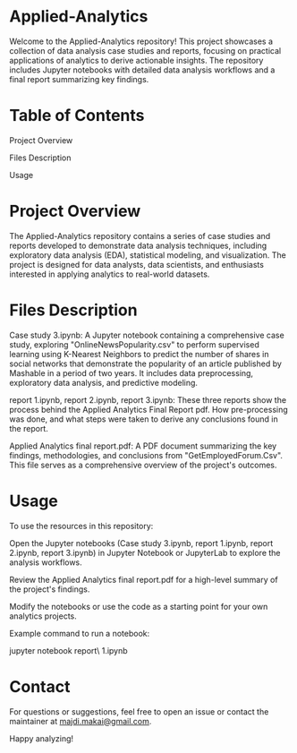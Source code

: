 # Applied-Analytics

Welcome to the Applied-Analytics repository! This project showcases a collection of data analysis case studies and reports, focusing on practical applications of analytics to derive actionable insights. The repository includes Jupyter notebooks with detailed data analysis workflows and a final report summarizing key findings.

# Table of Contents
Project Overview

Files Description

Usage

# Project Overview

The Applied-Analytics repository contains a series of case studies and reports developed to demonstrate data analysis techniques, including exploratory data analysis (EDA), statistical modeling, and visualization. The project is designed for data analysts, data scientists, and enthusiasts interested in applying analytics to real-world datasets.

# Files Description

Case study 3.ipynb: A Jupyter notebook containing a comprehensive case study, exploring "OnlineNewsPopularity.csv" to perform supervised learning using K-Nearest Neighbors to predict the number of shares in social networks that demonstrate the popularity of an article published by Mashable in a period of two years. It includes data preprocessing, exploratory data analysis, and predictive modeling.

report 1.ipynb, report 2.ipynb, report 3.ipynb: These three reports show the process behind the Applied Analytics Final Report pdf. How pre-processing was done, and what steps were taken to derive any conclusions found in the report. 

Applied Analytics final report.pdf: A PDF document summarizing the key findings, methodologies, and conclusions from "GetEmployedForum.Csv". This file serves as a comprehensive overview of the project's outcomes.

# Usage

To use the resources in this repository:

Open the Jupyter notebooks (Case study 3.ipynb, report 1.ipynb, report 2.ipynb, report 3.ipynb) in Jupyter Notebook or JupyterLab to explore the analysis workflows.

Review the Applied Analytics final report.pdf for a high-level summary of the project's findings.

Modify the notebooks or use the code as a starting point for your own analytics projects.

Example command to run a notebook:

jupyter notebook report\ 1.ipynb

# Contact

For questions or suggestions, feel free to open an issue or contact the maintainer at majdi.makai@gmail.com.

Happy analyzing!
